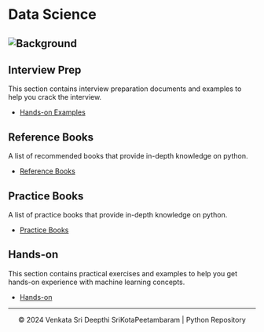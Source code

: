 # Data Science

## ![Background](https://media2.giphy.com/media/v1.Y2lkPTc5MGI3NjExc3l1bm1vd2R2eWdmMnRqYXZ0bWR1ZnpxaGkyMnBjZm42cjQ0ejVxcCZlcD12MV9pbnRlcm5hbF9naWZfYnlfaWQmY3Q9Zw/coxQHKASG60HrHtvkt/giphy.webp)

## Interview Prep
This section contains interview preparation documents and examples to help you crack the interview.

- [Hands-on Examples](https://github.com/SKPVenkataSDeepthi/Python/tree/main/Interview%20Prep)

## Reference Books
A list of recommended books that provide in-depth knowledge on python.

- [Reference Books](https://github.com/SKPVenkataSDeepthi/Python/tree/main/Ref.%20Books)

## Practice Books
A list of practice books that provide in-depth knowledge on python.

- [Practice Books](https://github.com/SKPVenkataSDeepthi/Python/tree/main/Practice%20Books)

## Hands-on 
This section contains practical exercises and examples to help you get hands-on experience with machine learning concepts.

- [Hands-on](https://github.com/SKPVenkataSDeepthi/Python/tree/main/Hands-on)
  
---

<p align="center">&copy; 2024 Venkata Sri Deepthi SriKotaPeetambaram | Python Repository</p>
